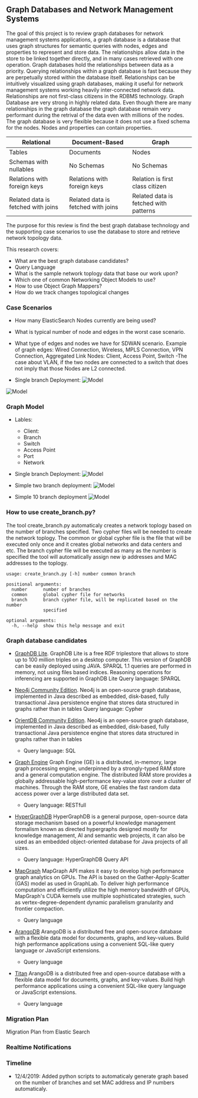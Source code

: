 ## Graph Databases and Network Management Systems

The goal of this project is to review graph databases for network management systems applications, a graph database is a database that uses graph structures for semantic queries with nodes, edges and properties to represent and store data. The relationships allow data in the store to be linked together directly, and in many cases retrieved with one operation. Graph databases hold the relationships between data as a priority. Querying relationships within a graph database is fast because they are perpetually stored within the database itself. Relationships can be intuitively visualized using graph databases, making it useful for network management systems working heavily inter-connected network data. Relationships are not first-class citizens in the RDBMS technology. Graph Database are very strong in highly related data. Even though there are many relationships in the graph database the graph database remain very performant during the retrival of the data even with millions of the nodes. The graph database is very flexible because it does not use a fixed schema for the nodes. Nodes and properties can contain properties.

| Relational | Document-Based | Graph |
|------|-------|----|
| Tables |Documents | Nodes  |
| Schemas with nullables | No Schemas | No Schemas  |
| Relations with foreign keys | Relations with foreign keys | Relation is first class citizen |
| Related data is fetched with joins | Related data is fetched with joins  | Related data is fetched with patterns |

The purpose for this review is find the best graph database technology and the supporting case scenarios to use the database to store and retrieve network topology data.

This research covers:

- What are the best graph database candidates?
- Query Language 
- What is the sample network toplogy data that base our work upon?
- Which one of common Networking Object Models to use?
- How to use Object Graph Mappers?
- How do we track changes topological changes

### Case Scenarios

- How many ElasticSearch Nodes currently are being used?
- What is typical number of node and edges in the worst case scenario.
- What type of edges and nodes we have for SDWAN scenario. 
Example of graph edges: Wired Connection, Wireless, MPLS Connection, VPN Connection, Aggregated Link
Nodes: Client, Access Point, Switch
-The case about VLAN, if the two nodes are connected to a switch that does not imply that those Nodes are L2 connected.

- Single branch Deployment:
![Model](https://raw.githubusercontent.com/arazmj/gdbnms/master/img/Example%20SD-WAN%20Deployment.png)

![Model](https://raw.githubusercontent.com/arazmj/gdbnms/master/img/NSXModel.png)

### Graph Model
- Lables:
	- Client: 
	- Branch
	- Switch
	- Access Point
	- Port
	- Network

- Single branch Deployment:
![Model](https://raw.githubusercontent.com/arazmj/gdbnms/master/img/SingleBranchDeployment.png)

- Simple two branch deployment:
![Model](https://raw.githubusercontent.com/arazmj/gdbnms/master/img/SimpleNeo4JGraph.png)

- Simple 10 branch deployment
![Model](https://raw.githubusercontent.com/arazmj/gdbnms/master/img/SimpleBranch10Deployments.png)

### How to use create_branch.py?
The tool create_branch.py automaticaly creates a network toplogy based on the number of branches specified. Two cypher files will be needed to create the network toplogy. The common or global cypher file is the file that will be executed only once and it creates global networks and data centers and etc. The branch cypher file will be executed as many as the number is specified the tool will automatically assign new ip addresses and MAC addresses to the toplogy. 
```
usage: create_branch.py [-h] number common branch

positional arguments:
  number      number of branches
  common      global cypher file for networks
  branch      branch cypher file, will be replicated based on the number
              specified

optional arguments:
  -h, --help  show this help message and exit
```

### Graph database candidates
- [GraphDB Lite](http://graphdb.ontotext.com). GraphDB Lite is a free RDF triplestore that allows to store up to 100 million triples on a desktop
computer. This version of GraphDB can be easily deployed using JAVA. SPARQL 1.1 queries are performed in memory, not using files based indices. Reasoning operations for inferencing are supported in GraphDB Lite
Query language: SPARQL

- [Neo4j Community Edition](https://neo4j.com). Neo4j is an open-source graph database, implemented in Java described as embedded, disk-based,
fully transactional Java persistence engine that stores data structured in graphs rather than in tables
Query language: Cypher

- [OrientDB Community Edition](https://orientdb.com). 
Neo4j is an open-source graph database, implemented in Java described as embedded, disk-based,
fully transactional Java persistence engine that stores data structured in graphs rather than in tables
	- Query language: SQL

- [Graph Engine](https://www.graphengine.io) Graph Engine (GE) is a distributed, in-memory, large graph processing engine, underpinned by a
strongly-typed RAM store and a general computation engine. The distributed RAM store provides a globally addressable high-performance key-value store over a cluster of machines. Through the RAM store, GE enables the fast random data access power over a large distributed data set.
	- Query language: RESTfull

- [HyperGraphDB](http://www.hypergraphdb.org) HyperGraphDB is a general purpose, open-source data storage mechanism based on a powerful
knowledge management formalism known as directed hypergraphs designed mostly for knowledge management, AI and semantic web projects, it can also be used as an embedded object-oriented database for Java projects of all sizes.
	- Query language: HyperGraphDB Query API

- [MapGraph](https://github.com/stuartsierra/mapgraph)
MapGraph API makes it easy to develop high performance graph analytics on GPUs. The API is
based on the Gather-Apply-Scatter (GAS) model as used in GraphLab. To deliver high performance computation and efficiently utilize the high memory bandwidth of GPUs, MapGraph's CUDA kernels use multiple sophisticated strategies, such as vertex-degree-dependent dynamic parallelism granularity and frontier compaction.
	- Query language 

- [ArangoDB](https://www.arangodb.com)
ArangoDB is a distributed free and open-source database with a flexible data model for documents,
graphs, and key-values. Build high performance applications using a convenient SQL-like query language or JavaScript extensions.
	- Query language 

- [Titan](http://titan.thinkaurelius.com) ArangoDB is a distributed free and open-source database with a flexible data model for documents,
graphs, and key-values. Build high performance applications using a convenient SQL-like query language or JavaScript extensions.
	- Query language 


### Migration Plan 
Migration Plan from Elastic Search 

### Realtime Notifications


### Timeline
- 12/4/2019: Added python scripts to automaticaly generate graph based on the number of branches and set MAC address and IP numbers automaticaly. 
